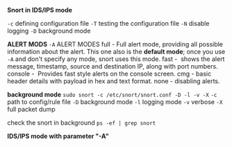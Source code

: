 **Snort in IDS/IPS mode**

`-c` defining configuration file
`-T` testing the configuration file
`-N` disable logging
`-D` background mode

**ALERT MODS**
`-A` ALERT MODES
full - Full alert mode, providing all possible information about the alert. This one also is the **default mode**; once you use `-A` and don't specify any mode, snort uses this mode.
fast -  shows the alert message, timestamp, source and destination IP, along with port numbers.
console -  Provides fast style alerts on the console screen.
cmg - basic header details with payload in hex and text format.
none - disabling alerts.

**background mode**
`sudo snort -c /etc/snort/snort.conf -D -l -v -X`
`-c` path to config/rule file
`-D` background mode
`-l` logging mode
`-v` verbose
`-X` full packet dump

check the snort in background
`ps -ef | grep snort`


**IDS/IPS mode with parameter "-A"**


